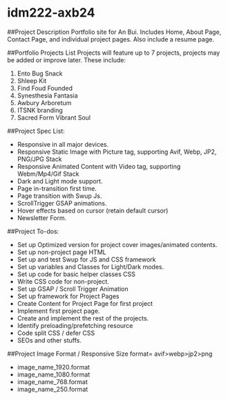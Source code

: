 # idm222-axb24

##Project Description
Portfolio site for An Bui. Includes Home, About Page, Contact Page, and individual project pages.
Also include a resume page.

##Portfolio Projects List
Projects will feature up to 7 projects, projects may be added or improve later. These include:
1. Ento Bug Snack
2. Shleep Kit
3. Find Foud Founded
4. Synesthesia Fantasia
5. Awbury Arboretum
6. ITSNK branding
7. Sacred Form Vibrant Soul

##Project Spec List:
- Responsive in all major devices.
- Responsive Static Image with Picture tag, supporting Avif, Webp, JP2, PNG/JPG Stack
- Responsive Animated Content with Video tag, supporting Webm/Mp4/Gif Stack
- Dark and Light mode support.
- Page in-transition first time.
- Page transition with Swup Js.
- ScrollTrigger GSAP animations.
- Hover effects based on cursor (retain default cursor)
- Newsletter Form.

##Project To-dos:
- Set up Optimized version for project cover images/animated contents.
- Set up non-project page HTML
- Set up and test Swup for JS and CSS framework
- Set up variables and Classes for Light/Dark modes.
- Set up code for basic helper classes CSS
- Write CSS code for non-project.
- Set up GSAP / Scroll Trigger Animation
- Set up framework for Project Pages
- Create Content for Project Page for first project
- Implement first project page.
- Create and implement the rest of the projects.
- Identify preloading/prefetching resource
- Code split CSS / defer CSS
- SEOs and other stuffs.

##Project Image Format / Responsive Size
format= avif>webp>jp2>png
- image_name_1920.format
- image_name_1080.format
- image_name_768.format
- image_name_250.format
